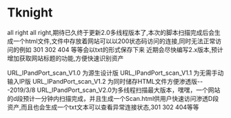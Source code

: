 # Tknight
all right all right,期待已久终于更新2.0多线程版本了,本次的脚本扫描完成后会生成一个html文件,文件中存放着网站可以以200状态码访问的连接,同时无法正常访问的例如 301  302  404 等等会以txt的形式保存下来
近期会尽快编写2.x版本,预计增加获取网站标题的功能,方便快速识别资产

URL_IPandPort_scan_V1.0 为源生设计版
URL_IPandPort_scan_V1.1 为无需手动输入IP版
URL_IPandPort_scan_V1.2 为同时储存HTML文件方便渗透版---2019/3/8
URL_IPandPort_scan_V2.0为多线程扫描最大版本，嘿嘿，一个网站的d段预计一分钟内扫描完成，并且生成一个Scan.html供用户快速访问渗透D段资产,而且也会生成一个txt文本可以查看异常连接状态,301 302 404等等 
